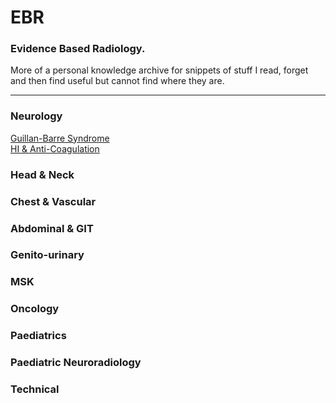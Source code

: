 # EBR
### Evidence Based Radiology. 

More of a personal knowledge archive for snippets of stuff I read, forget and then find useful but cannot find where they are. 

--- 

### Neurology
[Guillan-Barre Syndrome](neuro/neuro_GBS.md)  
[HI & Anti-Coagulation](neuro/neuro_headinjury&AntiCoag.md)

### Head & Neck

### Chest & Vascular  

### Abdominal & GIT  
 
### Genito-urinary  

### MSK  

### Oncology  

### Paediatrics  

### Paediatric Neuroradiology  

### Technical   